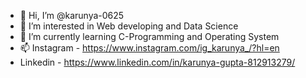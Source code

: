 - 👋 Hi, I’m @karunya-0625
- 👀 I’m interested in Web developing and Data Science
- 🌱 I’m currently learning C-Programming and Operating System
- 📫 Instagram - https://www.instagram.com/ig_karunya_/?hl=en
- Linkedin - https://www.linkedin.com/in/karunya-gupta-812913279/

<!---
karunya-0625/karunya-0625 is a ✨ special ✨ repository because its `README.md` (this file) appears on your GitHub profile.
You can click the Preview link to take a look at your changes.
--->
